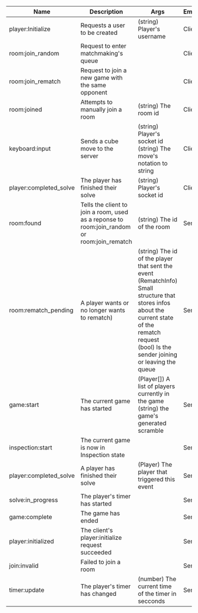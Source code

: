| Name | Description | Args | Emitter |
|-|-|-|-|
| player:Initialize | Requests a user to be created | (string) Player's username | Client |
| room:join_random | Request to enter matchmaking's queue || Client |
| room:join_rematch | Request to join a new game with the same opponent || Client |
| room:joined | Attempts to manually join a room | (string) The room id | Client |
| keyboard:input | Sends a cube move to the server | (string) Player's socket id<br>(string) The move's notation to string | Client |
| player:completed_solve | The player has finished their solve | (string) Player's socket id | Client |
| room:found | Tells the client to join a room, used as a reponse to room:join_random or room:join_rematch | (string) The id of the room | Server |
| room:rematch_pending | A player wants or no longer wants to rematch) | (string) The id of the player that sent the event<br>(RematchInfo) Small structure that stores infos about the current state of the rematch request<br> (bool) Is the sender joining or leaving the queue | Server |
| game:start | The current game has started | (Player[]) A list of players currently in the game<br>(string) the game's generated scramble | Server |
| inspection:start | The current game is now in Inspection state || Server |
| player:completed_solve | A player has finished their solve | (Player) The player that triggered this event | Server |
| solve:in_progress | The player's timer has started || Server |
| game:complete | The game has ended || Server |
| player:initialized | The client's player:initialize request succeeded | |Server|
| join:invalid | Failed to join a room || Server |
| timer:update | The player's timer has changed |(number) The current time of the timer in secconds| Server |
